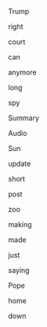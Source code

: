 Trump

right

court

can

anymore

long

spy

Summary

Audio

Sun

update

short

post

zoo

making

made

just

saying

Pope

home

down